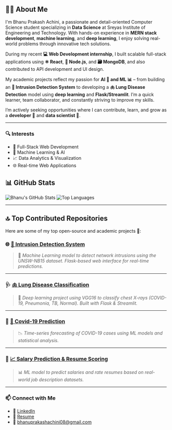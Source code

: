 ## 👨‍💻 About Me

I'm Bhanu Prakash Achini, a passionate and detail-oriented Computer Science student specializing in **Data Science** at Sreyas Institute of Engineering and Technology. With hands-on experience in **MERN stack development**, **machine learning**, and **deep learning**, I enjoy solving real-world problems through innovative tech solutions.

During my recent **💻 Web Development internship**, I built scalable full-stack applications using **⚛️ React**, **🔗 Node.js**, and **🗃️ MongoDB**, and also contributed to API development and UI design.

My academic projects reflect my passion for **AI 🤖 and ML 📊** – from building an **🔐 Intrusion Detection System** to developing a **🫁 Lung Disease Detection** model using **deep learning** and **Flask/Streamlit**. I’m a quick learner, team collaborator, and constantly striving to improve my skills.

I’m actively seeking opportunities where I can contribute, learn, and grow as a **developer 💼** and **data scientist 🔬**.

---

### 🔍 Interests
- 🧱 Full-Stack Web Development
- 🤖 Machine Learning & AI
- 📈 Data Analytics & Visualization
- 🌐 Real-time Web Applications
  
## 📊 GitHub Stats

![Bhanu's GitHub Stats](https://github-readme-stats.vercel.app/api?username=Bhanuprakashachini&show_icons=true&theme=tokyonight&border_radius=10)
![Top Languages](https://github-readme-stats.vercel.app/api/top-langs/?username=Bhanuprakashachini&layout=compact&theme=tokyonight&border_radius=10)

---

## 🔝 Top Contributed Repositories

Here are some of my top open-source and academic projects 🚀:

### 🌐 [🔐 Intrusion Detection System](https://github.com/Bhanuprakashachini/Intrusion_Detection_System)
> 🧠 *Machine Learning model to detect network intrusions using the UNSW-NB15 dataset. Flask-based web interface for real-time predictions.*

---

### 🩺 [🫁 Lung Disease Classification](https://github.com/Bhanuprakashachini/Lung-Disease-Classification-)
> 🧬 *Deep learning project using VGG16 to classify chest X-rays (COVID-19, Pneumonia, TB, Normal). Built with Flask & Streamlit.*

---

### 🧪 [🦠 Covid-19 Prediction](https://github.com/Bhanuprakashachini/Covid-19-Prediction)
> 📉 *Time-series forecasting of COVID-19 cases using ML models and statistical analysis.*

---

### 💼 [📈 Salary Prediction & Resume Scoring](https://github.com/Bhanuprakashachini/Salary-Prediction-and-Resume-Rate-calculation)
> 📊 *ML model to predict salaries and rate resumes based on real-world job description datasets.*

---


### 📫 Connect with Me

- 💼 [LinkedIn](https://www.linkedin.com/in/bhanu-prakash-achini-b261312ba)  
- 📄 [Resume](https://drive.google.com/file/d/16UnOQbMKjqQ0Ogr6Kuc199ANHtPXThL4/view?usp=drive_link)  
- 📧 bhanuprakashachini08@gmail.com

